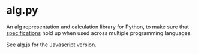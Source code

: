 # alg.py

An alg representation and calculation library for Python, to make sure that [specifications](https://standards.cubing.net/) hold up when used across multiple programming languages.

See [alg.js](https://github.com/cubing/alg.js) for the Javascript version.

